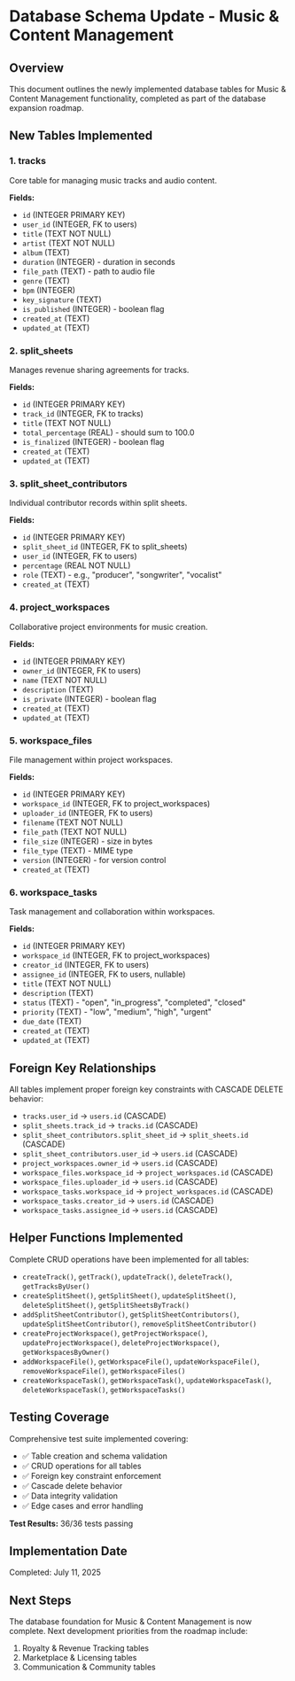 # Database Schema Update - Music & Content Management

## Overview
This document outlines the newly implemented database tables for Music & Content Management functionality, completed as part of the database expansion roadmap.

## New Tables Implemented

### 1. tracks
Core table for managing music tracks and audio content.

**Fields:**
- `id` (INTEGER PRIMARY KEY)
- `user_id` (INTEGER, FK to users)
- `title` (TEXT NOT NULL)
- `artist` (TEXT NOT NULL)
- `album` (TEXT)
- `duration` (INTEGER) - duration in seconds
- `file_path` (TEXT) - path to audio file
- `genre` (TEXT)
- `bpm` (INTEGER)
- `key_signature` (TEXT)
- `is_published` (INTEGER) - boolean flag
- `created_at` (TEXT)
- `updated_at` (TEXT)

### 2. split_sheets
Manages revenue sharing agreements for tracks.

**Fields:**
- `id` (INTEGER PRIMARY KEY)
- `track_id` (INTEGER, FK to tracks)
- `title` (TEXT NOT NULL)
- `total_percentage` (REAL) - should sum to 100.0
- `is_finalized` (INTEGER) - boolean flag
- `created_at` (TEXT)
- `updated_at` (TEXT)

### 3. split_sheet_contributors
Individual contributor records within split sheets.

**Fields:**
- `id` (INTEGER PRIMARY KEY)
- `split_sheet_id` (INTEGER, FK to split_sheets)
- `user_id` (INTEGER, FK to users)
- `percentage` (REAL NOT NULL)
- `role` (TEXT) - e.g., "producer", "songwriter", "vocalist"
- `created_at` (TEXT)

### 4. project_workspaces
Collaborative project environments for music creation.

**Fields:**
- `id` (INTEGER PRIMARY KEY)
- `owner_id` (INTEGER, FK to users)
- `name` (TEXT NOT NULL)
- `description` (TEXT)
- `is_private` (INTEGER) - boolean flag
- `created_at` (TEXT)
- `updated_at` (TEXT)

### 5. workspace_files
File management within project workspaces.

**Fields:**
- `id` (INTEGER PRIMARY KEY)
- `workspace_id` (INTEGER, FK to project_workspaces)
- `uploader_id` (INTEGER, FK to users)
- `filename` (TEXT NOT NULL)
- `file_path` (TEXT NOT NULL)
- `file_size` (INTEGER) - size in bytes
- `file_type` (TEXT) - MIME type
- `version` (INTEGER) - for version control
- `created_at` (TEXT)

### 6. workspace_tasks
Task management and collaboration within workspaces.

**Fields:**
- `id` (INTEGER PRIMARY KEY)
- `workspace_id` (INTEGER, FK to project_workspaces)
- `creator_id` (INTEGER, FK to users)
- `assignee_id` (INTEGER, FK to users, nullable)
- `title` (TEXT NOT NULL)
- `description` (TEXT)
- `status` (TEXT) - "open", "in_progress", "completed", "closed"
- `priority` (TEXT) - "low", "medium", "high", "urgent"
- `due_date` (TEXT)
- `created_at` (TEXT)
- `updated_at` (TEXT)

## Foreign Key Relationships

All tables implement proper foreign key constraints with CASCADE DELETE behavior:

- `tracks.user_id` → `users.id` (CASCADE)
- `split_sheets.track_id` → `tracks.id` (CASCADE)
- `split_sheet_contributors.split_sheet_id` → `split_sheets.id` (CASCADE)
- `split_sheet_contributors.user_id` → `users.id` (CASCADE)
- `project_workspaces.owner_id` → `users.id` (CASCADE)
- `workspace_files.workspace_id` → `project_workspaces.id` (CASCADE)
- `workspace_files.uploader_id` → `users.id` (CASCADE)
- `workspace_tasks.workspace_id` → `project_workspaces.id` (CASCADE)
- `workspace_tasks.creator_id` → `users.id` (CASCADE)
- `workspace_tasks.assignee_id` → `users.id` (CASCADE)

## Helper Functions Implemented

Complete CRUD operations have been implemented for all tables:

- `createTrack()`, `getTrack()`, `updateTrack()`, `deleteTrack()`, `getTracksByUser()`
- `createSplitSheet()`, `getSplitSheet()`, `updateSplitSheet()`, `deleteSplitSheet()`, `getSplitSheetsByTrack()`
- `addSplitSheetContributor()`, `getSplitSheetContributors()`, `updateSplitSheetContributor()`, `removeSplitSheetContributor()`
- `createProjectWorkspace()`, `getProjectWorkspace()`, `updateProjectWorkspace()`, `deleteProjectWorkspace()`, `getWorkspacesByOwner()`
- `addWorkspaceFile()`, `getWorkspaceFile()`, `updateWorkspaceFile()`, `removeWorkspaceFile()`, `getWorkspaceFiles()`
- `createWorkspaceTask()`, `getWorkspaceTask()`, `updateWorkspaceTask()`, `deleteWorkspaceTask()`, `getWorkspaceTasks()`

## Testing Coverage

Comprehensive test suite implemented covering:
- ✅ Table creation and schema validation
- ✅ CRUD operations for all tables
- ✅ Foreign key constraint enforcement
- ✅ Cascade delete behavior
- ✅ Data integrity validation
- ✅ Edge cases and error handling

**Test Results:** 36/36 tests passing

## Implementation Date
Completed: July 11, 2025

## Next Steps
The database foundation for Music & Content Management is now complete. Next development priorities from the roadmap include:
1. Royalty & Revenue Tracking tables
2. Marketplace & Licensing tables  
3. Communication & Community tables
